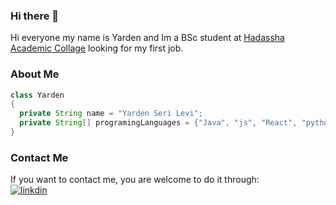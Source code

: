 ### Hi there 👋 ###
Hi everyone my name is Yarden and Im a BSc student at [Hadassha Academic Collage](https://www.hac.ac.il) looking for my first job.

### About Me ###
```Java
class Yarden
{
  private String name = "Yarden Seri Levi";
  private String[] programingLanguages = {"Java", "js", "React", "python", "C++"};
}
```



### Contact Me ###
If you want to contact me, you are welcome to do it through:  
[![linkdin](https://img.shields.io/badge/LinkedIn-0077B5?style=for-the-badge&logo=linkedin&logoColor=white)](https://www.linkedin.com/in/yarden-seri-levi)  
